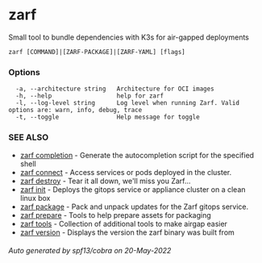 # zarf

Small tool to bundle dependencies with K3s for air-gapped deployments

```
zarf [COMMAND]|[ZARF-PACKAGE]|[ZARF-YAML] [flags]
```

### Options

```
  -a, --architecture string   Architecture for OCI images
  -h, --help                  help for zarf
  -l, --log-level string      Log level when running Zarf. Valid options are: warn, info, debug, trace
  -t, --toggle                Help message for toggle
```

### SEE ALSO

* [zarf completion](./4-completion/index.md)	 - Generate the autocompletion script for the specified shell
* [zarf connect](./zarf_connect.md)	 - Access services or pods deployed in the cluster.
* [zarf destroy](./zarf_destroy.md)	 - Tear it all down, we'll miss you Zarf...
* [zarf init](./zarf_init.md)	 - Deploys the gitops service or appliance cluster on a clean linux box
* [zarf package](./2-package/index.md)	 - Pack and unpack updates for the Zarf gitops service.
* [zarf prepare](./5-prepare/index.md)	 - Tools to help prepare assets for packaging
* [zarf tools](./3-tools/index.md)	 - Collection of additional tools to make airgap easier
* [zarf version](./zarf_version.md)	 - Displays the version the zarf binary was built from

###### Auto generated by spf13/cobra on 20-May-2022
